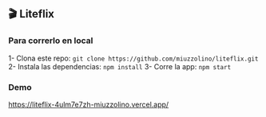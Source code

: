## 🎬 Liteflix

### Para correrlo en local
1- Clona este repo: `git clone https://github.com/miuzzolino/liteflix.git`
2- Instala las dependencias: `npm install`
3- Corre la app: `npm start`

### Demo
https://liteflix-4ulm7e7zh-miuzzolino.vercel.app/
